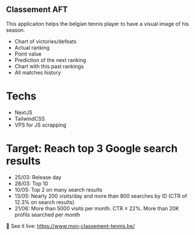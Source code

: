 ## Classement AFT

This applicaiton helps the belgian tennis player to have a visual image of his season.

- Chart of victories/defeats
- Actual ranking
- Point value
- Prediction of the next ranking
- Chart with this past rankings
- All matches history


# Techs
- NextJS
- TailwindCSS
- VPS for JS scrapping
  
# Target: Reach top 3 Google search results
  - 25/03: Release day
  - 28/03: Top 10
  - 10/05: Top 2 on many search results
  - 13/05: Nearly 200 visits/day and more than 800 searches by ID (CTR of 12.3% on search results)
  - 21/06: More than 5000 visits per month. CTR ± 22%. More than 20K profils searched per month

🎾 See it live: https://www.mon-classement-tennis.be/
